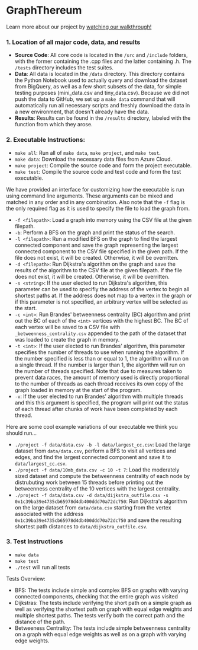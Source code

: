 # GraphThereum

Learn more about our project by [watching our walkthrough!](https://youtu.be/r1-JWJ-rE6Q)

### 1. Location of all major code, data, and results

* **Source Code**: All core code is located in the `/src` and `/include` folders, with the former containing the .cpp files and the latter containing .h. The `/tests` directory includes the test suites.
* **Data**: All data is located in the `/data` directory. This directory contains the Python Notebook used to actually query and download the dataset from BigQuery, as well as a few short subsets of the data, for simple testing purposes (mini_data.csv and tiny_data.csv). Because we did not push the data to GitHub, we set up a `make data` command that will automatically run all necessary scripts and freshly download the data in a new environment, that doesn't already have the data. 
* **Results**: Results can be found in the `/results` directory, labeled with the function from which they arose. 

### 2. Executable Instructions:
* `make all`: Run all of `make data`, `make project`, and `make test`.
* `make data`: Download the necessary data files from Azure Cloud.
* `make project`: Compile the source code and form the project executable.
* `make test`: Compile the source code and test code and form the test executable.

We have provided an interface for customizing how the executable is run using command line arguments. These arguments can be mixed and matched in any order and in any combination. Also note that the `-f` flag is the only required flag as it is used to specify the file to load the graph from. 
* `-f <filepath>`: Load a graph into memory using the CSV file at the given filepath. 
* `-b`: Perform a BFS on the graph and print the status of the search.
* `-l <filepath>`: Run a modified BFS on the graph to find the largest connected component and save the graph representing the largest connected component to the CSV file specified in the given path. If the file does not exist, it will be created. Otherwise, it will be overritten.
* `-d <filepath>`: Run Dijkstra's algorithm on the graph and save the results of the algorithm to the CSV file at the given filepath. If the file does not exist, it will be created. Otherwise, it will be overritten.
* `-s <string>`: If the user elected to run Dijkstra's algorithm, this parameter can be used to specifiy the address of the vertex to begin all shortest paths at. If the address does not map to a vertex in the graph or if this parameter is not specified, an arbitrary vertex will be selected as the start.
* `-c <int>`: Run Brandes' betweenness centrality (BC) algorithm and print out the BC of each of the `<int>` vertices with the highest BC. The BC of each vertex will be saved to a CSV file with `_betweenness_centrality.csv` appended to the path of the dataset that was loaded to create the graph in memory.
* `-t <int>`: If the user elected to run Brandes' algorithm, this parameter specifies the number of threads to use when running the algorithm. If the number specified is less than or equal to 1, the algorithm will run on a single thread. If the number is larger than 1, the algorithm will run on the number of threads specified. Note that due to measures taken to prevent data races, the amount of memory used is directly proportional to the number of threads as each thread receives its own copy of the graph loaded in memory at the start of the program. 
* `-v`: If the user elected to run Brandes' algorithm with multiple threads and this this argument is specified, the program will print out the status of each thread after chunks of work have been completed by each thread.

Here are some cool example variations of our executable we think you should run...
* `./project -f data/data.csv -b -l data/largest_cc.csv`: Load the large dataset from `data/data.csv`, perform a BFS to visit all vertices and edges, and find the largest connected component and save it to `data/largest_cc.csv`.
* `./project -f data/10mb_data.csv -c 10 -t 7`: Load the moderately sized dataset and compute the betweenness centrality of each node by distrubuting work between 15 threads before printing out the betweenness centrality of the 10 vertices with the largest centrality.
* `./project -f data/data.csv -d data/dijkstra_outfile.csv -s 0x1c39ba39e4735cb65978d4db400ddd70a72dc750`: Run Dijkstra's algorithm on the large dataset from `data/data.csv` starting from the vertex associated with the address `0x1c39ba39e4735cb65978d4db400ddd70a72dc750` and save the resulting shortest path distances to `data/dijkstra_outfile.csv`.

### 3. Test Instructions

* `make data`   
*  `make test`  
*  `./test` will run all tests  

Tests Overview:
* BFS: The tests include simple and complex BFS on graphs with varying connected components, checking that the entire graph was visited
* Dijkstras: The tests include verifying the short path on a simple graph as well as verifying the shortest path on graph with equal edge weights and multiple shortest paths. The tests verify both the correct path and the distance of the path.
* Betweeness Centrality: The tests include simple betweenness centrality on a graph with equal edge weights as well as on a graph with varying edge weights. 
